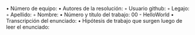 • Número de equipo:
• Autores de la resolución:
  ◦ Usuario github:
  ◦ Legajo:
  ◦ Apellido:
  ◦ Nombre:
• Número y título del trabajo: 00 - HelloWorld
• Transcripción del enunciado:
• Hipótesis de trabajo que surgen luego de leer el enunciado:
